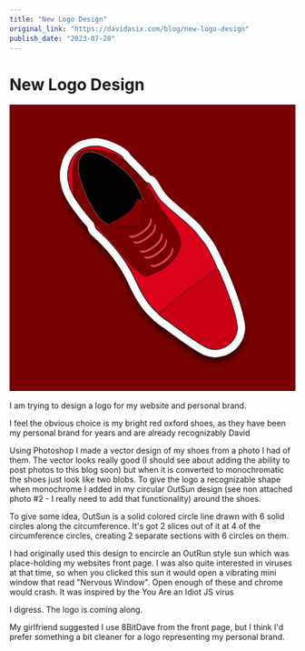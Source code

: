 ```yaml
---
title: "New Logo Design"
original_link: "https://davidasix.com/blog/new-logo-design"
publish_date: "2023-07-28"
---
```


# New Logo Design

![Header image](./ROO_750px_cf6cc36026.jpg)

I am trying to design a logo for my website and personal brand.

I feel the obvious choice is my bright red oxford shoes, as they have been my personal brand for years and are already recognizably David

Using Photoshop I made a vector design of my shoes from a photo I had of them. The vector looks really good (I should see about adding the ability to post photos to this blog soon) but when it is converted to monochromatic the shoes just look like two blobs. To give the logo a recognizable shape when monochrome I added in my circular OutSun design (see non attached photo #2 - I really need to add that functionality) around the shoes.

To give some idea, OutSun is a solid colored circle line drawn with 6 solid circles along the circumference. It's got 2 slices out of it at 4 of the circumference circles, creating 2 separate sections with 6 circles on them.

I had originally used this design to encircle an OutRun style sun which was place-holding my websites front page. I was also quite interested in viruses at that time, so when you clicked this sun it would open a vibrating mini window that read "Nervous Window". Open enough of these and chrome would crash. It was inspired by the You Are an Idiot JS virus

I digress. The logo is coming along.

My girlfriend suggested I use 8BitDave from the front page, but I think I'd prefer something a bit cleaner for a logo representing my personal brand.